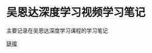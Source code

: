# 吴恩达深度学习视频学习笔记

主要记录在吴恩达深度学习课程的学习笔记

[链接](https://mooc.study.163.com/smartSpec/detail/1001319001.htm)
